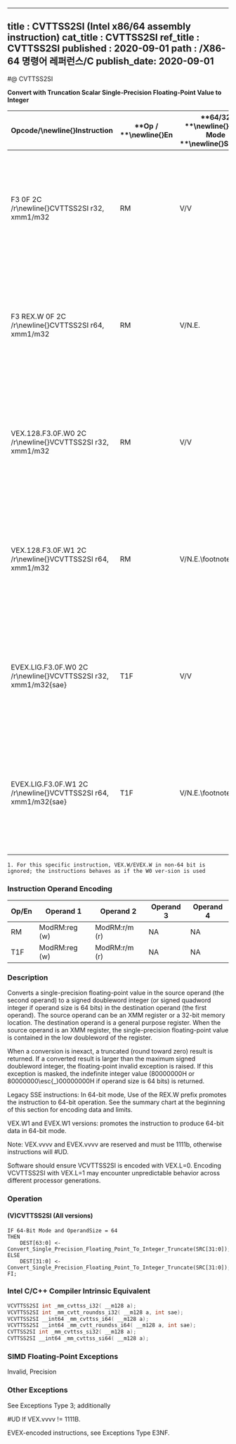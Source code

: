 ----------------------------
title : CVTTSS2SI (Intel x86/64 assembly instruction)
cat_title : CVTTSS2SI
ref_title : CVTTSS2SI
published : 2020-09-01
path : /X86-64 명령어 레퍼런스/C
publish_date: 2020-09-01
----------------------------
#@ CVTTSS2SI

**Convert with Truncation Scalar Single-Precision Floating-Point Value to Integer**

|**Opcode/**\newline{}**Instruction**|**Op / **\newline{}**En**|**64/32 **\newline{}**bit Mode **\newline{}**Support**|**CPUID **\newline{}**Feature **\newline{}**Flag**|**Description**|
|------------------------------------|-------------------------|------------------------------------------------------|--------------------------------------------------|---------------|
|F3 0F 2C /r\newline{}CVTTSS2SI r32, xmm1/m32|RM|V/V|SSE|Convert one single-precision floating-point value from xmm1/m32 to one signed doubleword integer in r32 using truncation.|
|F3 REX.W 0F 2C /r\newline{}CVTTSS2SI r64, xmm1/m32|RM|V/N.E.|SSE|Convert one single-precision floating-point value from xmm1/m32 to one signed quadword integer in r64 using truncation.|
|VEX.128.F3.0F.W0 2C /r\newline{}VCVTTSS2SI r32, xmm1/m32|RM|V/V|AVX|Convert one single-precision floating-point value from xmm1/m32 to one signed doubleword integer in r32 using truncation.|
|VEX.128.F3.0F.W1 2C /r\newline{}VCVTTSS2SI r64, xmm1/m32|RM|V/N.E.\footnote{1}|AVX|Convert one single-precision floating-point value from xmm1/m32 to one signed quadword integer in r64 using truncation.|
|EVEX.LIG.F3.0F.W0 2C /r\newline{}VCVTTSS2SI r32, xmm1/m32{sae}|T1F|V/V|AVX512F|Convert one single-precision floating-point value from xmm1/m32 to one signed doubleword integer in r32 using truncation.|
|EVEX.LIG.F3.0F.W1 2C /r\newline{}VCVTTSS2SI r64, xmm1/m32{sae}|T1F|V/N.E.\footnote{1}|AVX512F|Convert one single-precision floating-point value from xmm1/m32 to one signed quadword integer in r64 using truncation.|
||||||

```note
1. For this specific instruction, VEX.W/EVEX.W in non-64 bit is ignored; the instructions behaves as if the W0 ver-sion is used
```
### Instruction Operand Encoding


|Op/En|Operand 1|Operand 2|Operand 3|Operand 4|
|-----|---------|---------|---------|---------|
|RM|ModRM:reg (w)|ModRM:r/m (r)|NA|NA|
|T1F|ModRM:reg (w)|ModRM:r/m (r)|NA|NA|
### Description


Converts a single-precision floating-point value in the source operand (the second operand) to a signed doubleword integer (or signed quadword integer if operand size is 64 bits) in the destination operand (the first operand). The source operand can be an XMM register or a 32-bit memory location. The destination operand is a general purpose register. When the source operand is an XMM register, the single-precision floating-point value is contained in the low doubleword of the register. 

When a conversion is inexact, a truncated (round toward zero) result is returned. If a converted result is larger than the maximum signed doubleword integer, the floating-point invalid exception is raised. If this exception is masked, the indefinite integer value (80000000H or 80000000\esc{_}00000000H if operand size is 64 bits) is returned.

Legacy SSE instructions: In 64-bit mode, Use of the REX.W prefix promotes the instruction to 64-bit operation. See the summary chart at the beginning of this section for encoding data and limits.

VEX.W1 and EVEX.W1 versions: promotes the instruction to produce 64-bit data in 64-bit mode.

Note: VEX.vvvv and EVEX.vvvv are reserved and must be 1111b, otherwise instructions will #UD.

Software should ensure VCVTTSS2SI is encoded with VEX.L=0. Encoding VCVTTSS2SI with VEX.L=1 may encounter unpredictable behavior across different processor generations.


### Operation
#### (V)CVTTSS2SI (All versions)
```info-verb
IF 64-Bit Mode and OperandSize = 64
THEN
    DEST[63:0] <-  Convert_Single_Precision_Floating_Point_To_Integer_Truncate(SRC[31:0]);
ELSE
    DEST[31:0] <-  Convert_Single_Precision_Floating_Point_To_Integer_Truncate(SRC[31:0]);
FI;
```

### Intel C/C++ Compiler Intrinsic Equivalent

```cpp
VCVTTSS2SI int _mm_cvttss_i32( __m128 a);
VCVTTSS2SI int _mm_cvtt_roundss_i32( __m128 a, int sae);
VCVTTSS2SI __int64 _mm_cvttss_i64( __m128 a);
VCVTTSS2SI __int64 _mm_cvtt_roundss_i64( __m128 a, int sae);
CVTTSS2SI int _mm_cvttss_si32( __m128 a);
CVTTSS2SI __int64 _mm_cvttss_si64( __m128 a);
```
### SIMD Floating-Point Exceptions


Invalid, Precision

### Other Exceptions


See Exceptions Type 3; additionally

#UD  If VEX.vvvv != 1111B.

EVEX-encoded instructions, see Exceptions Type E3NF.

